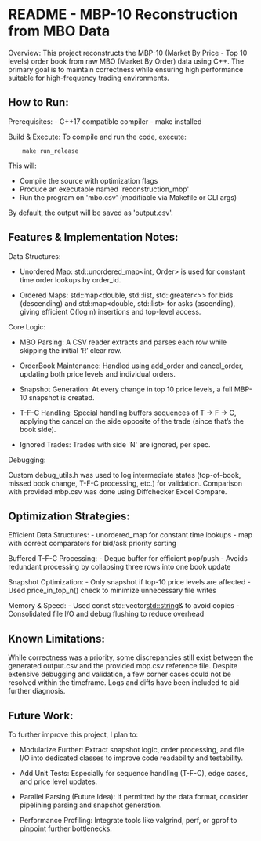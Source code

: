 # README - MBP-10 Reconstruction from MBO Data
Overview:
    This project reconstructs the MBP-10 (Market By Price - Top 10 levels)
    order book from raw MBO (Market By Order) data using C++. The primary 
    goal is to maintain correctness while ensuring high performance 
    suitable for high-frequency trading environments.


## How to Run:

  Prerequisites:
    - C++17 compatible compiler
    - make installed

  Build & Execute:
    To compile and run the code, execute:

        make run_release

This will:
  - Compile the source with optimization flags
  - Produce an executable named 'reconstruction_mbp'
  - Run the program on 'mbo.csv' (modifiable via Makefile or CLI args)

By default, the output will be saved as 'output.csv'.


## Features & Implementation Notes:

Data Structures:
    
- Unordered Map:
        std::unordered_map<int, Order> is used for constant time 
        order lookups by order_id.
    
- Ordered Maps:
    std::map<double, std::list<int>, std::greater<>> for bids 
    (descending) and std::map<double, std::list<int>> for asks 
    (ascending), giving efficient O(log n) insertions and top-level access.

Core Logic:

- MBO Parsing:
    A CSV reader extracts and parses each row while skipping the 
    initial ‘R’ clear row.
        
- OrderBook Maintenance:
    Handled using add_order and cancel_order, updating both price 
    levels and individual orders.

- Snapshot Generation:
    At every change in top 10 price levels, a full MBP-10 snapshot 
    is created.

- T-F-C Handling:
    Special handling buffers sequences of T -> F -> C, applying 
    the cancel on the side opposite of the trade (since that’s 
    the book side).

- Ignored Trades:
    Trades with side 'N' are ignored, per spec.

Debugging:

Custom debug_utils.h was used to log intermediate states 
(top-of-book, missed book change, T-F-C processing, etc.) for 
validation. Comparison with provided mbp.csv was done using 
Diffchecker Excel Compare.


## Optimization Strategies:

  Efficient Data Structures:
    - unordered_map for constant time lookups
    - map with correct comparators for bid/ask priority sorting

  Buffered T-F-C Processing:
    - Deque buffer for efficient pop/push
    - Avoids redundant processing by collapsing three rows into 
      one book update

  Snapshot Optimization:
    - Only snapshot if top-10 price levels are affected
    - Used price_in_top_n() check to minimize unnecessary file writes

  Memory & Speed:
    - Used const std::vector<std::string>& to avoid copies
    - Consolidated file I/O and debug flushing to reduce overhead


## Known Limitations:

While correctness was a priority, some discrepancies still exist 
between the generated output.csv and the provided mbp.csv 
reference file. Despite extensive debugging and validation, 
a few corner cases could not be resolved within the timeframe. 
Logs and diffs have been included to aid further diagnosis.


## Future Work:

To further improve this project, I plan to:

- Modularize Further:
    Extract snapshot logic, order processing, and file I/O into 
    dedicated classes to improve code readability and testability.

- Add Unit Tests:
    Especially for sequence handling (T-F-C), edge cases, and 
    price level updates.

- Parallel Parsing (Future Idea):
    If permitted by the data format, consider pipelining parsing 
    and snapshot generation.

- Performance Profiling:
    Integrate tools like valgrind, perf, or gprof to pinpoint 
    further bottlenecks.
